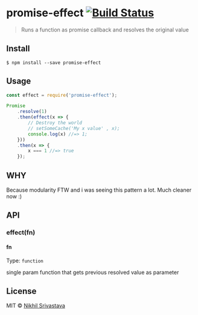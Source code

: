 # promise-effect [![Build Status](https://travis-ci.org/niksrc/promise-effect.svg?branch=master)](https://travis-ci.org/niksrc/promise-effect)

> Runs a function as promise callback and resolves the original value


## Install

```
$ npm install --save promise-effect
```


## Usage

```js
const effect = require('promise-effect');

Promise
	.resolve(1)
	.then(effect(x => {
		// Destroy the world
		// setSomeCache('My x value' , x);
		console.log(x) //=> 1;
	}))
	.then(x => {
		x === 1 //=> true
	});
```

## WHY
Because modularity FTW and i was seeing this pattern a lot. Much cleaner now :)

## API

### effect(fn)

#### fn

Type: `function`

single param function that gets previous resolved value as parameter

## License

MIT © [Nikhil Srivastava](http://niksrc.github.io)
